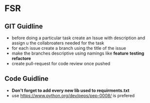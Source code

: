 # FSR

## GIT Guidline 
* before doing a particular task create an Issue with description and assign u the collabroaters needed for the task
* for each issue create a branch using the title of the issue 
* make the branches descriptive using namings like **feature** **testing** **refactore**
* create pull-request for code review once pushed 

## Code Guidline
* **Don't forget to add every new lib used to requirments.txt**
*  use https://www.python.org/dev/peps/pep-0008/ is prefered
